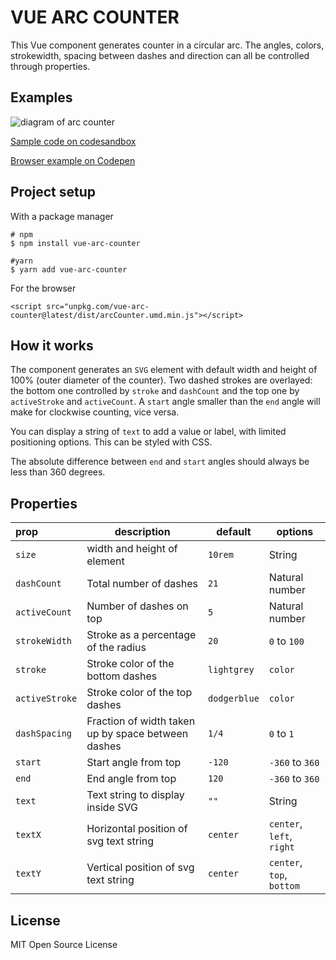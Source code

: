 # VUE ARC COUNTER

This Vue component generates counter in a circular arc. The angles, colors, strokewidth, spacing between dashes and 
direction can all be controlled through properties.

## Examples

![diagram of arc counter](https://raw.githubusercontent.com/snirp/vue-arc-counter/master/examples.png)

[Sample code on codesandbox](https://codesandbox.io/s/github/snirp/vue-arc-counter)

[Browser example on Codepen](https://codepen.io/snirp/pen/BvvoOB)

## Project setup

With a package manager
```
# npm
$ npm install vue-arc-counter

#yarn
$ yarn add vue-arc-counter
```

For the browser
```
<script src="unpkg.com/vue-arc-counter@latest/dist/arcCounter.umd.min.js"></script>
```

## How it works
The component generates an `SVG` element with default width and height of 100% (outer diameter of the counter).
Two dashed strokes are overlayed: the bottom one controlled by `stroke` and `dashCount` and the top one by 
`activeStroke` and `activeCount`. A `start` angle smaller than the `end` angle will make for clockwise counting, 
vice versa.

You can display a string of `text` to add a value or label, with limited positioning options. This can be styled 
with CSS.

The absolute difference between `end` and `start` angles should always be less than 360 degrees.

## Properties
|prop|description|default|options|
|:---|---|---|---|
|`size`|width and height of element|`10rem`|String|
|`dashCount`|Total number of dashes|`21`|Natural number|
|`activeCount`|Number of dashes on top|`5`|Natural number|
|`strokeWidth`|Stroke as a percentage of the radius|`20`|`0` to `100`|
|`stroke`|Stroke color of the bottom dashes|`lightgrey`|`color`|
|`activeStroke`|Stroke color of the top dashes|`dodgerblue`|`color`|
|`dashSpacing`|Fraction of width taken up by space between dashes|`1/4`|`0` to `1`|
|`start`|Start angle from top|`-120`|`-360` to `360`|
|`end`|End angle from top|`120`|`-360` to `360`|
|`text`|Text string to display inside SVG|`""`|String|
|`textX`|Horizontal position of svg text string|`center`|`center`, `left`, `right`|
|`textY`|Vertical position of svg text string|`center`|`center`, `top`, `bottom`|

## License

MIT Open Source License